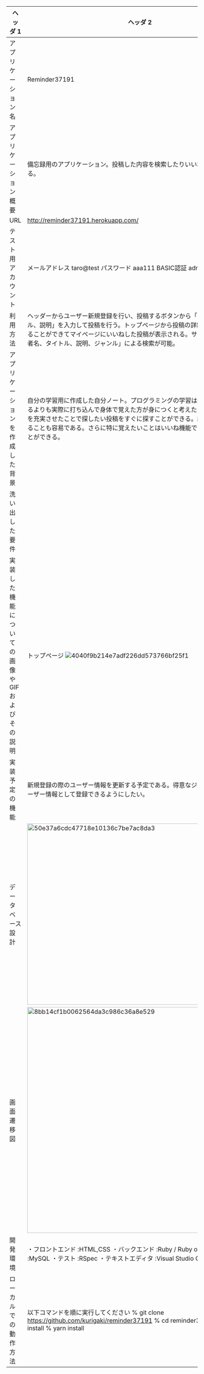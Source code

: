 | ヘッダ 1 | ヘッダ 2 |
| ------------- | ------------- |
| アプリケーション名 | Reminder37191 |
| アプリケーション概要 | 備忘録用のアプリケーション。投稿した内容を検索したりいいねをすることができる。 |
| URL | http://reminder37191.herokuapp.com/ |
| テスト用アカウント | メールアドレス taro@test パスワード aaa111 BASIC認証 admin PASS 2222 |
| 利用方法 | ヘッダーからユーザー新規登録を行い、投稿するボタンから「ジャンル、タイトル、説明」を入力して投稿を行う。トップページから投稿の詳細を選ぶといいねすることができてマイページにいいねした投稿が表示される。サイドバーから「投稿者名、タイトル、説明、ジャンル」による検索が可能。 |
| アプリケーションを作成した背景 | 自分の学習用に作成した自分ノート。プログラミングの学習は紙のノートに記述するよりも実際に打ち込んで身体で覚えた方が身につくと考えたため作成。検索機能を充実させたことで探したい投稿をすぐに探すことができる。紙媒体と違い編集することも容易である。さらに特に覚えたいことはいいね機能でマイページに残すことができる。 |
| 洗い出した要件 | |
| 実装した機能についての画像やGIFおよびその説明 | トップページ ![4040f9b214e7adf226dd573766bf25f1](https://user-images.githubusercontent.com/93362466/148176364-a6f1efc5-195b-44d9-8080-923eef886ea0.jpeg)|
| 実装予定の機能 |新規登録の際のユーザー情報を更新する予定である。得意なジャンルや学習歴をユーザー情報として登録できるようにしたい。 |
| データベース設計 | <img width="476" alt="50e37a6cdc47718e10136c7be7ac8da3" src="https://user-images.githubusercontent.com/93362466/148176423-45995851-300a-4015-a892-bebb39d6ca76.png"> |
| 画面遷移図| <img width="593" alt="8bb14cf1b0062564da3c986c36a8e529" src="https://user-images.githubusercontent.com/93362466/148176457-56be5420-3ee4-42ae-8178-d1d6f2cf50c6.png"> |
| 開発環境 | ・フロントエンド :HTML,CSS ・バックエンド :Ruby / Ruby on Rails ・インフラ :MySQL ・テスト :RSpec ・テキストエディタ :Visual Studio Code |
| ローカルでの動作方法 | 以下コマンドを順に実行してください % git clone https://github.com/kurigaki/reminder37191 % cd reminder37191 % bundle install % yarn install |